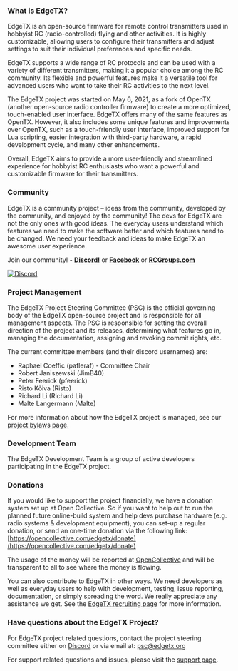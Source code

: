 
### What is EdgeTX?

EdgeTX is an open-source firmware for remote control transmitters used in hobbyist RC (radio-controlled) flying and other activities. It is highly customizable, allowing users to configure their transmitters and adjust settings to suit their individual preferences and specific needs.

EdgeTX supports a wide range of RC protocols and can be used with a variety of different transmitters, making it a popular choice among the RC community. Its flexible and powerful features make it a versatile tool for advanced users who want to take their RC activities to the next level.

The EdgeTX project was started on May 6, 2021, as a fork of OpenTX (another open-source radio controller firmware) to create a more optimized, touch-enabled user interface. EdgeTX offers many of the same features as OpenTX. However, it also includes some unique features and improvements over OpenTX, such as a touch-friendly user interface, improved support for Lua scripting, easier integration with third-party hardware, a rapid development cycle, and many other enhancements.

Overall, EdgeTX aims to provide a more user-friendly and streamlined experience for hobbyist RC enthusiasts who want a powerful and customizable firmware for their transmitters. 

### Community

EdgeTX is a community project – ideas from the community, developed by the community, and enjoyed by the community! The devs for EdgeTX are not the only ones with good ideas. The everyday users understand which features we need to make the software better and which features need to be changed. We need your feedback and ideas to make EdgeTX an awesome user experience.

Join our community! - **[Discord!](https://github.com/EdgeTX/edgetx.github.io/wiki/Community-Guidlines)** or **[Facebook](https://www.facebook.com/groups/edgetx)**  or **[RCGroups.com](https://www.rcgroups.com/forums/showthread.php?3916381-Official-EdgeTX-Discussion-Thread)**

[![Discord](https://img.shields.io/discord/839849772864503828.svg?label=&logo=discord&logoColor=ffffff&color=7389D8&labelColor=6A7EC2)](https://github.com/EdgeTX/edgetx.github.io/wiki/Community-Guidlines)

### Project Management

The EdgeTX Project Steering Committee (PSC) is the official governing body of the EdgeTX open-source project and is responsible for all management aspects. The PSC is responsible for setting the overall direction of the project and its releases, determining what features go in, managing the documentation, assigning and revoking commit rights, etc.

The current committee members (and their discord usernames) are:

- Raphael Coeffic (pafleraf) - Committee Chair
- Robert Janiszewski (JimB40)
- Peter Feerick (pfeerick)
- Risto Kõiva (Risto)
- Richard Li (Richard Li)
- Malte Langermann (Malte)

For more information about how the EdgeTX project is managed, see our [project bylaws page.](bylaws.md)

### Development Team

The EdgeTX Development Team is a group of active developers participating in the EdgeTX project.

### Donations

If you would like to support the project financially, we have a donation system set up at Open Collective. So if you want to help out to run the planned future online-build system and help devs purchase hardware (e.g. radio systems & development equipment), you can set-up a regular donation, or send an one-time donation via the following link: [https://opencollective.com/edgetx/donate](https://opencollective.com/edgetx/donate)

The usage of the money will be reported at [OpenCollective](https://opencollective.com/edgetx) and will be transparent to all to see where the money is flowing.

You can also contribute to EdgeTX in other ways. We need developers as well as everyday users to help with development, testing, issue reporting, documentation, or simply spreading the word. We really appreciate any assistance we get. See the [EdgeTX recruiting page](https://edgetx.org/recruiting) for more information.

### Have questions about the EdgeTX Project?

For EdgeTX project related questions, contact the project steering committee either on [Discord](https://discord.gg/wF9wUKnZ6H) or via email at: psc@edgetx.org 

For support related questions and issues, please visit the [support page](support.md).


